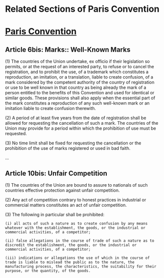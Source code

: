 # Related Sections of Paris Convention 

# [Paris Convention](../paris_convention.md) 

## Article 6bis: Marks:: Well-Known Marks


(1) The countries of the Union undertake, ex officio if their legislation so permits, or at the request of an interested party, to refuse or to cancel the registration, and to prohibit the use, of a trademark which constitutes a reproduction, an imitation, or a translation, liable to create confusion, of a mark considered by the competent authority of the country of registration or use to be well known in that country as being already the mark of a person entitled to the benefits of this Convention and used for identical or similar goods. These provisions shall also apply when the essential part of the mark constitutes a reproduction of any such well-known mark or an imitation liable to create confusion therewith.

(2) A period of at least five years from the date of registration shall be allowed for requesting the cancellation of such a mark. The countries of the Union may provide for a period within which the prohibition of use must be requested.

(3) No time limit shall be fixed for requesting the cancellation or the prohibition of the use of marks registered or used in bad faith.

...

## Article 10bis: Unfair Competition

(1) The countries of the Union are bound to assure to nationals of such countries effective protection against unfair competition.

(2) Any act of competition contrary to honest practices in industrial or commercial matters constitutes an act of unfair competition.

(3) The following in particular shall be prohibited:

    (i) all acts of such a nature as to create confusion by any means whatever with the establishment, the goods, or the industrial or commercial activities, of a competitor;

    (ii) false allegations in the course of trade of such a nature as to discredit the establishment, the goods, or the industrial or commercial activities, of a competitor;

    (iii) indications or allegations the use of which in the course of trade is liable to mislead the public as to the nature, the manufacturing process, the characteristics, the suitability for their purpose, or the quantity, of the goods.
    
